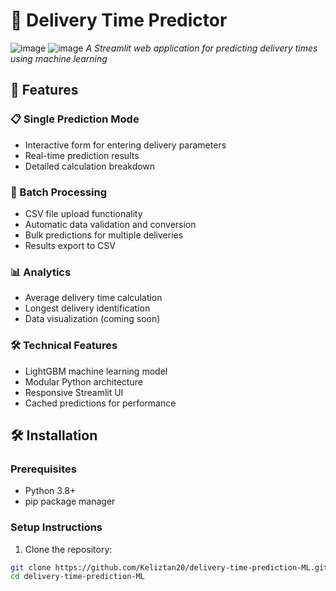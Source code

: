 # 🚚 Delivery Time Predictor

![image](https://github.com/user-attachments/assets/db4706d8-4d5c-4564-aa72-08abdb378ce3) ![image](https://github.com/user-attachments/assets/60f0f4f0-bee3-4f03-92ba-bd9842ffc333)
*A Streamlit web application for predicting delivery times using machine learning*

## 🌟 Features

### 📋 Single Prediction Mode
- Interactive form for entering delivery parameters
- Real-time prediction results
- Detailed calculation breakdown

### 📁 Batch Processing
- CSV file upload functionality
- Automatic data validation and conversion
- Bulk predictions for multiple deliveries
- Results export to CSV

### 📊 Analytics
- Average delivery time calculation
- Longest delivery identification
- Data visualization (coming soon)

### 🛠️ Technical Features
- LightGBM machine learning model
- Modular Python architecture
- Responsive Streamlit UI
- Cached predictions for performance

## 🛠️ Installation

### Prerequisites
- Python 3.8+
- pip package manager

### Setup Instructions

1. Clone the repository:
```bash
git clone https://github.com/Keliztan20/delivery-time-prediction-ML.git
cd delivery-time-prediction-ML
